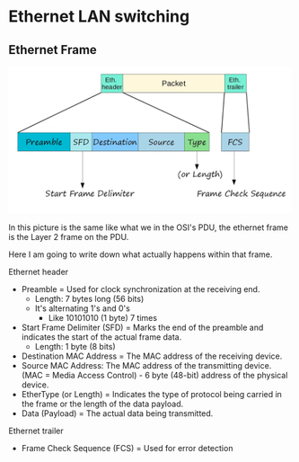 <h1>Ethernet LAN switching</h1>

<h2>Ethernet Frame</h2>

![alt text](image.png)

In this picture is the same like what we in the OSI's PDU, the ethernet frame is the Layer 2 frame on the PDU.

Here I am going to write down what actually happens within that frame.

Ethernet header 
 - Preamble = Used for clock synchronization at the receiving end.
     - Length: 7 bytes long (56 bits)
     - It's alternating 1's and 0's
         - Like 10101010 (1 byte) 7 times
 - Start Frame Delimiter (SFD) = Marks the end of the preamble and indicates the start of the actual frame data. 
     - Length: 1 byte (8 bits)
 - Destination MAC Address = The MAC address of the receiving device. 
 - Source MAC Address: The MAC address of the transmitting device. 
        (MAC = Media Access Control)
            - 6 byte (48-bit) address of the physical device.
 - EtherType (or Length) = Indicates the type of protocol being carried in the frame or the length of the data payload. 
 - Data (Payload) = The actual data being transmitted. 

Ethernet trailer
 - Frame Check Sequence (FCS) = Used for error detection

<h2></h2>

<h2></h2>

<h2></h2>

<h2></h2>

<h2></h2>

